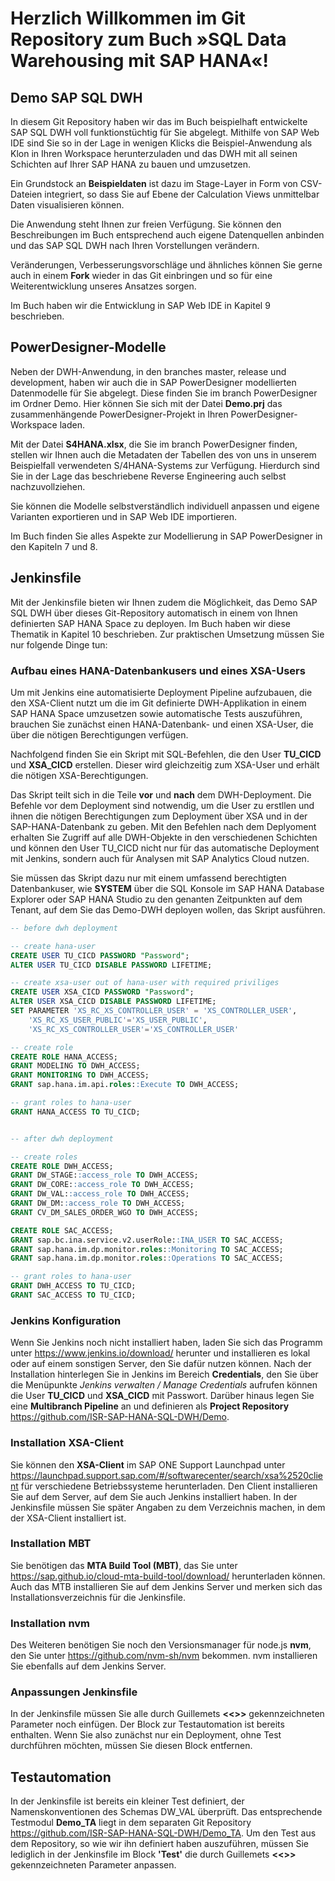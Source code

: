 # Herzlich Willkommen im Git Repository zum Buch »SQL Data Warehousing mit SAP HANA«!

## Demo SAP SQL DWH
In diesem Git Repository haben wir das im Buch beispielhaft entwickelte SAP SQL DWH voll funktionstüchtig für Sie abgelegt. Mithilfe von SAP Web IDE sind Sie so in der Lage in wenigen Klicks die Beispiel-Anwendung als Klon in Ihren Workspace herunterzuladen und das DWH mit all seinen Schichten auf Ihrer SAP HANA zu bauen und umzusetzen. 

Ein Grundstock an **Beispieldaten** ist dazu im Stage-Layer in Form von CSV-Dateien integriert, so dass Sie auf Ebene der Calculation Views unmittelbar Daten visualisieren können. 

Die Anwendung steht Ihnen zur freien Verfügung. Sie können den Beschreibungen im Buch entsprechend auch eigene Datenquellen anbinden und das SAP SQL DWH nach Ihren Vorstellungen verändern. 

Veränderungen, Verbesserungsvorschläge und ähnliches können Sie gerne auch in einem **Fork** wieder in das Git einbringen und so für eine Weiterentwicklung unseres Ansatzes sorgen. 

Im Buch haben wir die Entwicklung in SAP Web IDE in Kapitel 9 beschrieben. 

## PowerDesigner-Modelle
Neben der DWH-Anwendung, in den branches master, release und development, haben wir auch die in SAP PowerDesigner modellierten Datenmodelle für Sie abgelegt. Diese finden Sie im branch PowerDesigner im Ordner Demo. Hier können Sie sich mit der Datei **Demo.prj** das zusammenhängende PowerDesigner-Projekt in Ihren PowerDesigner-Workspace laden. 

Mit der Datei **S4HANA.xlsx**, die Sie im branch PowerDesigner finden, stellen wir Ihnen auch die Metadaten der Tabellen des von uns in unserem Beispielfall verwendeten S/4HANA-Systems zur Verfügung. Hierdurch sind Sie in der Lage das beschriebene Reverse Engineering auch selbst nachzuvollziehen. 

Sie können die Modelle selbstverständlich individuell anpassen und eigene Varianten exportieren und in SAP Web IDE importieren. 

Im Buch finden Sie alles Aspekte zur Modellierung in SAP PowerDesigner in den Kapiteln 7 und 8. 

## Jenkinsfile
Mit der Jenkinsfile bieten wir Ihnen zudem die Möglichkeit, das Demo SAP SQL DWH über dieses Git-Repository automatisch in einem von Ihnen definierten SAP HANA Space zu deployen. Im Buch haben wir diese Thematik in Kapitel 10 beschrieben. Zur praktischen Umsetzung müssen Sie nur folgende Dinge tun:

### Aufbau eines HANA-Datenbankusers und eines XSA-Users
Um mit Jenkins eine automatisierte Deployment Pipeline aufzubauen, die den XSA-Client nutzt um die im Git definierte DWH-Applikation in einem SAP HANA Space umzusetzen sowie automatische Tests auszuführen, brauchen Sie zunächst einen HANA-Datenbank- und einen XSA-User, die über die nötigen Berechtigungen verfügen. 

Nachfolgend finden Sie ein Skript mit SQL-Befehlen, die den User **TU_CICD** und **XSA_CICD** erstellen. Dieser wird gleichzeitig zum XSA-User und erhält die nötigen XSA-Berechtigungen. 

Das Skript teilt sich in die Teile **vor** und **nach** dem DWH-Deployment. Die Befehle vor dem Deployment sind notwendig, um die User zu erstllen und ihnen die nötigen Berechtigungen zum Deployment über XSA und in der SAP-HANA-Datenbank zu geben. Mit den Befehlen nach dem Deplyoment erhalten Sie Zugriff auf alle DWH-Objekte in den verschiedenen Schichten und können den User TU_CICD nicht nur für das automatische Deployment mit Jenkins, sondern auch für Analysen mit SAP Analytics Cloud nutzen. 

Sie müssen das Skript dazu nur mit einem umfassend berechtigten Datenbankuser, wie **SYSTEM** über die SQL Konsole im SAP HANA Database Explorer oder SAP HANA Studio zu den genanten Zeitpunkten auf dem Tenant, auf dem Sie das Demo-DWH deployen wollen, das Skript ausführen.

```sql
-- before dwh deployment

-- create hana-user
CREATE USER TU_CICD PASSWORD "Password";
ALTER USER TU_CICD DISABLE PASSWORD LIFETIME;

-- create xsa-user out of hana-user with required priviliges
CREATE USER XSA_CICD PASSWORD "Password";
ALTER USER XSA_CICD DISABLE PASSWORD LIFETIME;
SET PARAMETER 'XS_RC_XS_CONTROLLER_USER' = 'XS_CONTROLLER_USER',
    'XS_RC_XS_USER_PUBLIC'='XS_USER_PUBLIC',
    'XS_RC_XS_CONTROLLER_USER'='XS_CONTROLLER_USER'

-- create role
CREATE ROLE HANA_ACCESS;
GRANT MODELING TO DWH_ACCESS;
GRANT MONITORING TO DWH_ACCESS;
GRANT sap.hana.im.api.roles::Execute TO DWH_ACCESS;

-- grant roles to hana-user
GRANT HANA_ACCESS TO TU_CICD;


-- after dwh deployment

-- create roles
CREATE ROLE DWH_ACCESS;
GRANT DW_STAGE::access_role TO DWH_ACCESS;
GRANT DW_CORE::access_role TO DWH_ACCESS;
GRANT DW_VAL::access_role TO DWH_ACCESS;
GRANT DW_DM::access_role TO DWH_ACCESS;
GRANT CV_DM_SALES_ORDER_WGO TO DWH_ACCESS;

CREATE ROLE SAC_ACCESS;
GRANT sap.bc.ina.service.v2.userRole::INA_USER TO SAC_ACCESS;
GRANT sap.hana.im.dp.monitor.roles::Monitoring TO SAC_ACCESS;
GRANT sap.hana.im.dp.monitor.roles::Operations TO SAC_ACCESS;

-- grant roles to hana-user
GRANT DWH_ACCESS TO TU_CICD;
GRANT SAC_ACCESS TO TU_CICD;
```

### Jenkins Konfiguration
Wenn Sie Jenkins noch nicht installiert haben, laden Sie sich das Programm unter https://www.jenkins.io/download/ herunter und installieren es lokal oder auf einem sonstigen Server, den Sie dafür nutzen können. Nach der Installation hinterlegen Sie in Jenkins im Bereich **Credentials**, den Sie über die Menüpunkte *Jenkins verwalten / Manage Credentials* aufrufen können die User **TU_CICD** und **XSA_CICD** mit Passwort. Darüber hinaus legen Sie  eine **Multibranch Pipeline** an und definieren als **Project Repository** https://github.com/ISR-SAP-HANA-SQL-DWH/Demo. 

### Installation XSA-Client
Sie können den **XSA-Client** im SAP ONE Support Launchpad unter https://launchpad.support.sap.com/#/softwarecenter/search/xsa%2520client für verschiedene Betriebssysteme herunterladen. Den Client installieren Sie auf dem Server, auf dem Sie auch Jenkins installiert haben. In der Jenkinsfile müssen Sie später Angaben zu dem Verzeichnis machen, in dem der XSA-Client installiert ist. 

### Installation MBT
Sie benötigen das **MTA Build Tool (MBT)**, das Sie unter https://sap.github.io/cloud-mta-build-tool/download/ herunterladen können. Auch das MTB installieren Sie auf dem Jenkins Server und merken sich das Installationsverzeichnis für die Jenkinsfile.

### Installation nvm
Des Weiteren benötigen Sie noch den Versionsmanager für node.js **nvm**, den Sie unter https://github.com/nvm-sh/nvm bekommen. nvm installieren Sie ebenfalls auf dem Jenkins Server.

### Anpassungen Jenkinsfile
In der Jenkinsfile müssen Sie alle durch Guillemets **<<>>** gekennzeichneten Parameter noch einfügen. Der Block zur Testautomation ist bereits enthalten. Wenn Sie also zunächst nur ein Deployment, ohne Test durchführen möchten, müssen Sie diesen Block entfernen. 

## Testautomation
In der Jenkinsfile ist bereits ein kleiner Test definiert, der Namenskonventionen des Schemas DW_VAL überprüft. Das entsprechende Testmodul **Demo_TA** liegt in dem separaten Git Repository https://github.com/ISR-SAP-HANA-SQL-DWH/Demo_TA. Um den Test aus dem Repository, so wie wir ihn definiert haben auszuführen, müssen Sie lediglich in der Jenkinsfile im Block **'Test'** die durch Guillemets **<<>>** gekennzeichneten Parameter anpassen. 

